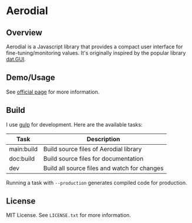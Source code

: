 Aerodial
========

Overview
--------
Aerodial is a Javascript library that provides a compact user interface for fine-tuning/monitoring values. It's originally inspired by the popular library [dat.GUI](http://workshop.chromeexperiments.com/examples/gui/).


Demo/Usage
----------
See [official page](https://www.mechanikadesign.com/aerodial/) for more information.


Build
-----
I use [gulp](http://gulpjs.com/) for development. Here are the available tasks:

| Task       | Description |
| ---------- | ----------- |
| main:build | Build source files of Aerodial library |
| doc:build  | Build source files for documentation |
| dev        | Build all source files and watch for changes |

Running a task with `--production` generates compiled code for production.


License
-------
MIT License. See `LICENSE.txt` for more information.